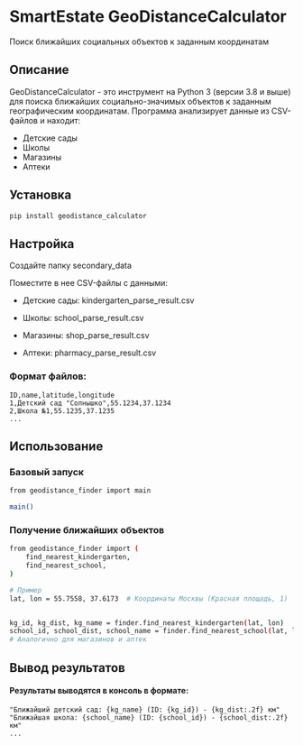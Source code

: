 # SmartEstate GeoDistanceCalculator
Поиск ближайших социальных объектов к заданным координатам
## Описание
GeoDistanceCalculator - это инструмент на Python 3 (версии 3.8 и выше) для поиска ближайших социально-значимых объектов к заданным географическим координатам. Программа анализирует данные из CSV-файлов и находит:

- Детские сады
- Школы
- Магазины
- Аптеки

## Установка
```bash
pip install geodistance_calculator
```
## Настройка
Создайте папку secondary_data

Поместите в нее CSV-файлы с данными:

- Детские сады: kindergarten_parse_result.csv

- Школы: school_parse_result.csv

- Магазины: shop_parse_result.csv

- Аптеки: pharmacy_parse_result.csv


### Формат файлов:

```
ID,name,latitude,longitude
1,Детский сад "Солнышко",55.1234,37.1234
2,Школа №1,55.1235,37.1235
...
```
## Использование
### Базовый запуск
```bash
from geodistance_finder import main

main()
```
### Получение ближайших объектов

```bash
from geodistance_finder import (
    find_nearest_kindergarten,
    find_nearest_school,
)

# Пример
lat, lon = 55.7558, 37.6173  # Координаты Москвы (Красная площадь, 1)


kg_id, kg_dist, kg_name = finder.find_nearest_kindergarten(lat, lon)
school_id, school_dist, school_name = finder.find_nearest_school(lat, lon)
# Аналогично для магазинов и аптек
```
## Вывод результатов

#### Результаты выводятся в консоль в формате:
```
"Ближайший детский сад: {kg_name} (ID: {kg_id}) - {kg_dist:.2f} км"
"Ближайшая школа: {school_name} (ID: {school_id}) - {school_dist:.2f} км"
...
```